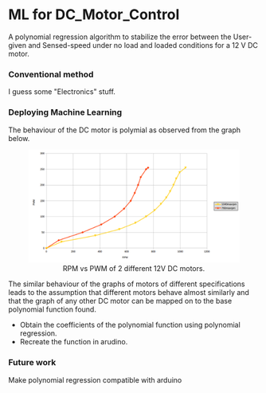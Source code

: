 # ML for DC_Motor_Control

A polynomial regression algorithm to stabilize the error between the User-given and Sensed-speed under no load and loaded conditions for a 12 V DC motor.


### Conventional method

I guess some "Electronics" stuff.

### Deploying Machine Learning 
 The behaviour of the DC motor is polymial as observed from the graph below.

<figure>
	<a href="https://www.sharansundar.com/Pro_DC_Motor/"><img src="Graph.png"></a>
	<figcaption> <center>RPM vs PWM of 2 different 12V DC motors.</center> </figcaption>
</figure>

The similar behaviour of the graphs of motors of different specifications leads to the assumption that different motors behave almost similarly and that the graph of any other DC motor can be mapped on to the base polynomial function found.
* Obtain the coefficients of the polynomial function using polynomial regression.
* Recreate the function in arudino.

### Future work
Make polynomial regression compatible with arduino
